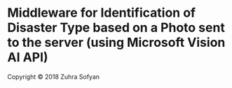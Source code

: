 # Middleware for  Identification of Disaster Type based on a Photo sent to the server (using Microsoft Vision AI API)



Copyright &copy; 2018 Zuhra Sofyan




